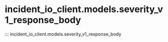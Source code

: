 # incident_io_client.models.severity_v1_response_body

::: incident_io_client.models.severity_v1_response_body